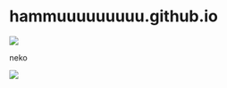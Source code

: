 # hammuuuuuuuuu.github.io
![](https://media.tenor.com/pONKfKjvep4AAAAC/cat-shocked.gif)

neko


![](https://github.com/Hammuuuuuuuuu/hammuuuuuuuuu.github.io/assets/144408806/02176d71-d451-4e6a-bf4a-0d97651916a4)

